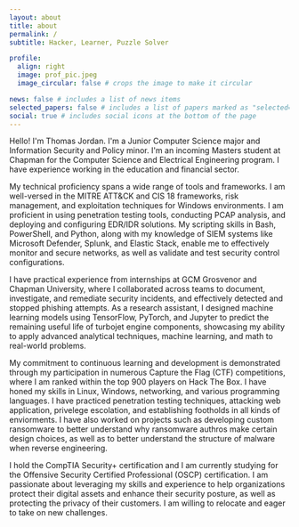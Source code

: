 ```yaml
---
layout: about
title: about
permalink: /
subtitle: Hacker, Learner, Puzzle Solver

profile:
  align: right
  image: prof_pic.jpeg
  image_circular: false # crops the image to make it circular

news: false # includes a list of news items
selected_papers: false # includes a list of papers marked as "selected={true}"
social: true # includes social icons at the bottom of the page
---
```


Hello! I'm Thomas Jordan. I'm a Junior Computer Science major and Information Security and Policy minor. I'm an incoming Masters student at Chapman for the Computer Science and Electrical Engineering program. I have experience working in the education and financial sector. 

My technical proficiency spans a wide range of tools and frameworks. I am well-versed in the MITRE ATT&CK and CIS 18 frameworks, risk management, and exploitation techniques for Windows environments. I am proficient in using penetration testing tools, conducting PCAP analysis, and deploying and configuring EDR/IDR solutions. My scripting skills in Bash, PowerShell, and Python, along with my knowledge of SIEM systems like Microsoft Defender, Splunk, and Elastic Stack, enable me to effectively monitor and secure networks, as well as validate and test security control configurations.

I have practical experience from internships at GCM Grosvenor and Chapman University, where I collaborated across teams to document, investigate, and remediate security incidents, and effectively detected and stopped phishing attempts. As a research assistant, I designed machine learning models using TensorFlow, PyTorch, and Jupyter to predict the remaining useful life of turbojet engine components, showcasing my ability to apply advanced analytical techniques, machine learning, and math to real-world problems. 

My commitment to continuous learning and development is demonstrated through my participation in numerous Capture the Flag (CTF) competitions, where I am ranked within the top 900 players on Hack The Box. I have honed my skills in Linux, Windows, networking, and various programming languages. I have practiced penetration testing techniques, attacking web application, privelege escolation, and establishing footholds in all kinds of enviorments. I have also worked on projects such as developing custom ransomware to better understand why ransomware authros make certain design choices, as well as to better understand the structure of malware when reverse engineering.

I hold the CompTIA Security+ certification and I am currently studying for the Offensive Security Certified Professional (OSCP) certification. I am passionate about leveraging my skills and experience to help organizations protect their digital assets and enhance their security posture, as well as protecting the privacy of their customers. I am willing to relocate and eager to take on new challenges.
